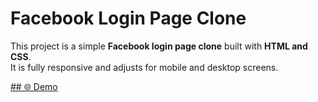 # Facebook Login Page Clone

This project is a simple **Facebook login page clone** built with **HTML and CSS**.  
It is fully responsive and adjusts for mobile and desktop screens.

[## 🌐 Demo](https://m7med-os.github.io/Responsive-Facebook-Login-Page-in-HTML-and-CSS/)
